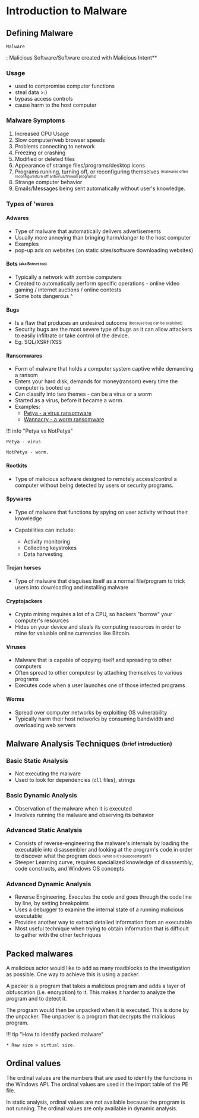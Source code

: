 # Introduction to Malware

## Defining Malware

`Malware`

:  Malicious Software/Software created with Malicious Intent**

### Usage

- used to compromise computer functions
- steal data >:)
- bypass access controls
- cause harm to the host computer

### Malware Symptoms

1. Increased CPU Usage
2. Slow computer/web browser speeds
3. Problems connecting to network
4. Freezing or crashing
5. Modified or deleted files
6. Appearance of strange files/programs/desktop icons
7. Programs running, turning off, or reconfiguring themselves <sub><sup>(malwares often reconfigure/turn off antivirus/firewall programs)</sub></sup>
8. Strange computer behavior
9. Emails/Messages being sent automatically without user's knowledge.

### Types of 'wares

#### Adwares

- Type of malware that automatically delivers advertisements
- Usually more annoying than bringing harm/danger to the host computer
- Examples
- pop-up ads on websites (on static sites/software downloading websites)

#### Bots <sub><sup>(aka Botnet too)</sub></sup>

- Typically a network with zombie computers
- Created to automatically perform specific operations - online video gaming / internet auctions / online contests
- Some bots dangerous ^

#### Bugs

- Is a flaw that produces an undesired outcome <sub><sup>(because bug can be exploited)</sub></sup>
- Security bugs are the most severe type of bugs as it can allow attackers to easily infiltrate or take control of the device.
- Eg. SQL/XSRF/XSS

#### Ransomwares

- Form of malware that holds a computer system captive while demanding a ransom
- Enters your hard disk, demands for money(ransom) every time the computer is booted up
- Can classify into two themes - can be a virus or a worm
- Started as a virus, before it became a worm.
- Examples:
  - [Petya - a virus ransomware](https://www.cloudflare.com/learning/security/ransomware/petya-notpetya-ransomware/)
  - [Wannacry - a worm ransomware](https://www.kaspersky.com/resource-center/threats/ransomware-wannacry)

!!! info "Petya vs NotPetya"

    Petya - virus

    NotPetya - worm.

#### Rootkits

- Type of malicious software designed to remotely access/control a computer without being detected by users or security programs.

#### Spywares

- Type of malware that functions by spying on user activity without their knowledge

- Capabilities can include:
  - Activity monitoring
  - Collecting keystrokes
  - Data harvesting

#### Trojan horses

- Type of malware that disguises itself as a normal file/program to trick users into downloading and installing malware

#### Cryptojackers

- Crypto mining requires a lot of a CPU, so hackers "borrow" your computer's resources
- Hides on your device and steals its computing resources in order to mine for valuable online currencies like Bitcoin.

#### Viruses

- Malware that is capable of copying itself and spreading to other computers
- Often spread to other computesr by attaching themselves to various programs
- Executes code when a user launches one of those infected programs

#### Worms

- Spread over computer networks by exploiting OS vulnerability
- Typically harm their host networks by consuming bandwidth and overloading web servers

## Malware Analysis Techniques <sub><sup>(brief introduction)</sub><sup>

### Basic Static Analysis

- Not executing the malware
- Used to look for dependencies (`dll` files), strings

### Basic Dynamic Analysis

- Observation of the malware when it is executed
- Involves running the malware and observing its behavior

### Advanced Static Analysis

- Consists of reverse-engineering the malware's internals by loading the executable into disassembler and looking at the program's code in order to discover what the program does <sub><sup>(what is it's purpose/target?)</sub></sup>
- Steeper Learning curve, requires specialized knowledge of disassembly, code constructs, and Windows OS concepts

### Advanced Dynamic Analysis

- Reverse Engineering. Executes the code and goes through the code line by line, by setting breakpoints
- Uses a debugger to examine the internal state of a running malicious executable
- Provides another way to extract detailed information from an executable
- Most useful technique when trying to obtain information that is difficult to gather with the other techniques

## Packed malwares

A malicious actor would like to add as many roadblocks to the investigation as possible. One way to achieve this is using a packer.

A packer is a program that takes a malicious program and adds a layer of obfuscation (i.e. encryption) to it. This makes it harder to analyze the program and to detect it.

The program would then be unpacked when it is executed. This is done by the unpacker. The unpacker is a program that decrypts the malicious program.

!!! tip "How to identify packed malware"

    * Raw size > virtual size.

## Ordinal values

The ordinal values are the numbers that are used to identify the functions in the Windows API. The ordinal values are used in the import table of the PE file.

In static analysis, ordinal values are not available because the program is not running. The ordinal values are only available in dynamic analysis.

